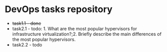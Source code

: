 # DevOps tasks repository

* ~~task1.1 - done~~
* task2.1 - todo: 1. What are the most popular hypervisors for infrastructure virtualization?;2. Briefly describe the main differences of the most popular hypervisors.
* task2.2 - todo